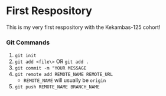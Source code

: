 # First Respository

This is my very first respository with the Kekambas-125 cohort!

### Git Commands
1. `git init`
2. `git add <file\>` OR `git add .`
3. `git commit -m "YOUR MESSAGE`
4. `git remote add REMOTE_NAME REMOTE_URL` 
    - `REMOTE_NAME` will usually be `origin`
5. `git push REMOTE_NAME BRANCH_NAME`



